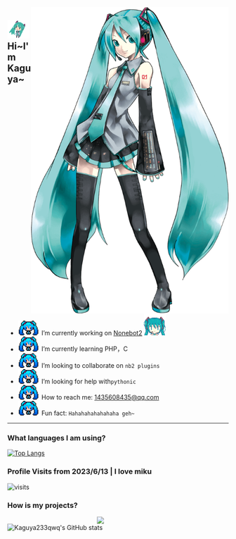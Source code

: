 <!--
**Kaguya233qwq/Kaguya233qwq** is a ✨ _special_ ✨ repository because its `README.md` (this file) appears on your GitHub profile.

Here are some ideas to get you started:

- 🔭 I’m currently working on ...
- 🌱 I’m currently learning ...
- 👯 I’m looking to collaborate on ...
- 🤔 I’m looking for help with ...
- 💬 Ask me about ...
- 📫 How to reach me: ...
- 😄 Pronouns: ...
- ⚡ Fun fact: ...
-->

<img align='right' src="https://github.com/Kaguya233qwq/Kaguya233qwq/blob/main/about_miku.png?raw=true" width="450">

<h2><img src="https://github.com/Kaguya233qwq/Kaguya233qwq/blob/main/sprites/02.gif?raw=true" width="50"> Hi~I'm Kaguya~ </h2>

- <img src="https://github.com/Kaguya233qwq/Kaguya233qwq/blob/main/sprites/01.png?raw=true" width="50"> I’m currently working on [Nonebot2](https://v2.nonebot.dev/) <img src="https://github.com/Kaguya233qwq/Kaguya233qwq/blob/main/sprites/04.gif?raw=true" width="50">
- <img src="https://github.com/Kaguya233qwq/Kaguya233qwq/blob/main/sprites/01.png?raw=true" width="50"> I’m currently learning PHP，C
- <img src="https://github.com/Kaguya233qwq/Kaguya233qwq/blob/main/sprites/01.png?raw=true" width="50"> I’m looking to collaborate on ```nb2 plugins```
- <img src="https://github.com/Kaguya233qwq/Kaguya233qwq/blob/main/sprites/01.png?raw=true" width="50"> I’m looking for help with```pythonic```
- <img src="https://github.com/Kaguya233qwq/Kaguya233qwq/blob/main/sprites/01.png?raw=true" width="50"> How to reach me: 1435608435@qq.com
- <img src="https://github.com/Kaguya233qwq/Kaguya233qwq/blob/main/sprites/01.png?raw=true" width="50"> Fun fact: ```Hahahahahahahaha geh~```

---

### What languages I am using?

[![Top Langs](https://github-readme-stats.vercel.app/api/top-langs/?username=Kaguya233qwq)](https://github.com/Cvandia/github-readme-stats)

### Profile Visits from 2023/6/13 | I love miku

![visits](https://count.getloli.com/get/@Kaguya233qwq?theme=rule34)

### How is my projects?

<img align='right' src="https://github.com/Kaguya233qwq/Kaguya233qwq/blob/main/mikumiku.gif?raw=true" width="300">

![Kaguya233qwq's GitHub stats](https://github-readme-stats.vercel.app/api?username=Kaguya233qwq&show_icons=true&theme=tokyonight)
